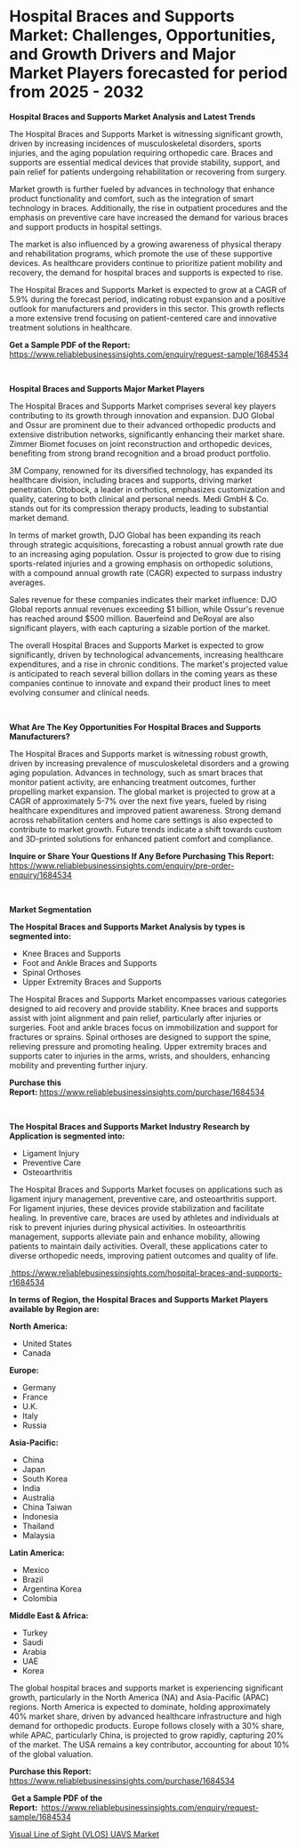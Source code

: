 <p><h1>Hospital Braces and Supports Market: Challenges, Opportunities, and Growth Drivers and Major Market Players forecasted for period from 2025 - 2032</h1></p><p><strong>Hospital Braces and Supports Market Analysis and Latest Trends</strong></p>
<p><p>The Hospital Braces and Supports Market is witnessing significant growth, driven by increasing incidences of musculoskeletal disorders, sports injuries, and the aging population requiring orthopedic care. Braces and supports are essential medical devices that provide stability, support, and pain relief for patients undergoing rehabilitation or recovering from surgery.</p><p>Market growth is further fueled by advances in technology that enhance product functionality and comfort, such as the integration of smart technology in braces. Additionally, the rise in outpatient procedures and the emphasis on preventive care have increased the demand for various braces and support products in hospital settings.</p><p>The market is also influenced by a growing awareness of physical therapy and rehabilitation programs, which promote the use of these supportive devices. As healthcare providers continue to prioritize patient mobility and recovery, the demand for hospital braces and supports is expected to rise.</p><p>The Hospital Braces and Supports Market is expected to grow at a CAGR of 5.9% during the forecast period, indicating robust expansion and a positive outlook for manufacturers and providers in this sector. This growth reflects a more extensive trend focusing on patient-centered care and innovative treatment solutions in healthcare.</p></p>
<p><strong>Get a Sample PDF of the Report:&nbsp;</strong> <a href="https://www.reliablebusinessinsights.com/enquiry/request-sample/1684534?utm_campaign=2306&utm_medium=2&utm_source=Github&utm_content=ia&utm_term=26032025&utm_id=hospital-braces-and-supports">https://www.reliablebusinessinsights.com/enquiry/request-sample/1684534</a></p>
<p>&nbsp;</p>
<p><strong>Hospital Braces and Supports Major Market Players</strong></p>
<p><p>The Hospital Braces and Supports Market comprises several key players contributing to its growth through innovation and expansion. DJO Global and Ossur are prominent due to their advanced orthopedic products and extensive distribution networks, significantly enhancing their market share. Zimmer Biomet focuses on joint reconstruction and orthopedic devices, benefiting from strong brand recognition and a broad product portfolio.</p><p>3M Company, renowned for its diversified technology, has expanded its healthcare division, including braces and supports, driving market penetration. Ottobock, a leader in orthotics, emphasizes customization and quality, catering to both clinical and personal needs. Medi GmbH & Co. stands out for its compression therapy products, leading to substantial market demand.</p><p>In terms of market growth, DJO Global has been expanding its reach through strategic acquisitions, forecasting a robust annual growth rate due to an increasing aging population. Ossur is projected to grow due to rising sports-related injuries and a growing emphasis on orthopedic solutions, with a compound annual growth rate (CAGR) expected to surpass industry averages.</p><p>Sales revenue for these companies indicates their market influence: DJO Global reports annual revenues exceeding $1 billion, while Ossur's revenue has reached around $500 million. Bauerfeind and DeRoyal are also significant players, with each capturing a sizable portion of the market.</p><p>The overall Hospital Braces and Supports Market is expected to grow significantly, driven by technological advancements, increasing healthcare expenditures, and a rise in chronic conditions. The market's projected value is anticipated to reach several billion dollars in the coming years as these companies continue to innovate and expand their product lines to meet evolving consumer and clinical needs.</p></p>
<p>&nbsp;</p>
<p><strong>What Are The Key Opportunities For Hospital Braces and Supports Manufacturers?</strong></p>
<p><p>The Hospital Braces and Supports market is witnessing robust growth, driven by increasing prevalence of musculoskeletal disorders and a growing aging population. Advances in technology, such as smart braces that monitor patient activity, are enhancing treatment outcomes, further propelling market expansion. The global market is projected to grow at a CAGR of approximately 5-7% over the next five years, fueled by rising healthcare expenditures and improved patient awareness. Strong demand across rehabilitation centers and home care settings is also expected to contribute to market growth. Future trends indicate a shift towards custom and 3D-printed solutions for enhanced patient comfort and compliance.</p></p>
<p><strong>Inquire or Share Your Questions If Any Before Purchasing This Report:</strong> <a href="https://www.reliablebusinessinsights.com/enquiry/pre-order-enquiry/1684534?utm_campaign=2306&utm_medium=2&utm_source=Github&utm_content=ia&utm_term=26032025&utm_id=hospital-braces-and-supports">https://www.reliablebusinessinsights.com/enquiry/pre-order-enquiry/1684534</a></p>
<p>&nbsp;</p>
<p><strong>Market Segmentation</strong></p>
<p><strong>The Hospital Braces and Supports Market Analysis by types is segmented into:</strong></p>
<p><ul><li>Knee Braces and Supports</li><li>Foot and Ankle Braces and Supports</li><li>Spinal Orthoses</li><li>Upper Extremity Braces and Supports</li></ul></p>
<p><p>The Hospital Braces and Supports Market encompasses various categories designed to aid recovery and provide stability. Knee braces and supports assist with joint alignment and pain relief, particularly after injuries or surgeries. Foot and ankle braces focus on immobilization and support for fractures or sprains. Spinal orthoses are designed to support the spine, relieving pressure and promoting healing. Upper extremity braces and supports cater to injuries in the arms, wrists, and shoulders, enhancing mobility and preventing further injury.</p></p>
<p><strong>Purchase this Report:&nbsp;</strong><a href="https://www.reliablebusinessinsights.com/purchase/1684534?utm_campaign=2306&utm_medium=2&utm_source=Github&utm_content=ia&utm_term=26032025&utm_id=hospital-braces-and-supports">https://www.reliablebusinessinsights.com/purchase/1684534</a></p>
<p>&nbsp;</p>
<p><strong>The Hospital Braces and Supports Market Industry Research by Application is segmented into:</strong></p>
<p><ul><li>Ligament Injury</li><li>Preventive Care</li><li>Osteoarthritis</li></ul></p>
<p><p>The Hospital Braces and Supports Market focuses on applications such as ligament injury management, preventive care, and osteoarthritis support. For ligament injuries, these devices provide stabilization and facilitate healing. In preventive care, braces are used by athletes and individuals at risk to prevent injuries during physical activities. In osteoarthritis management, supports alleviate pain and enhance mobility, allowing patients to maintain daily activities. Overall, these applications cater to diverse orthopedic needs, improving patient outcomes and quality of life.</p></p>
<p><a href="https://www.reliablebusinessinsights.com/hospital-braces-and-supports-r1684534?utm_campaign=2306&utm_medium=2&utm_source=Github&utm_content=ia&utm_term=26032025&utm_id=hospital-braces-and-supports">&nbsp;https://www.reliablebusinessinsights.com/hospital-braces-and-supports-r1684534</a></p>
<p><strong>In terms of Region, the Hospital Braces and Supports Market Players available by Region are:</strong></p>
<p>
    <p> <strong> North America: </strong>
        <ul>
            <li>United States</li>
            <li>Canada</li>
        </ul>
        </p> 
    <p> <strong> Europe: </strong>
        <ul>
            <li>Germany</li>
            <li>France</li>
            <li>U.K.</li>
            <li>Italy</li>
            <li>Russia</li>
        </ul>
        </p> 
    <p> <strong> Asia-Pacific: </strong>
        <ul>
            <li>China</li>
            <li>Japan</li>
            <li>South Korea</li>
            <li>India</li>
            <li>Australia</li>
            <li>China Taiwan</li>
            <li>Indonesia</li>
            <li>Thailand</li>
            <li>Malaysia</li>
        </ul>
        </p> 
    <p> <strong> Latin America: </strong>
        <ul>
            <li>Mexico</li>
            <li>Brazil</li>
            <li>Argentina Korea</li>
            <li>Colombia</li>
        </ul>
        </p> 
    <p> <strong> Middle East & Africa: </strong>
        <ul>
            <li>Turkey</li>
            <li>Saudi</li>
            <li>Arabia</li>
            <li>UAE</li>
            <li>Korea</li>
        </ul>
    </p>
    </p>
<p><p>The global hospital braces and supports market is experiencing significant growth, particularly in the North America (NA) and Asia-Pacific (APAC) regions. North America is expected to dominate, holding approximately 40% market share, driven by advanced healthcare infrastructure and high demand for orthopedic products. Europe follows closely with a 30% share, while APAC, particularly China, is projected to grow rapidly, capturing 20% of the market. The USA remains a key contributor, accounting for about 10% of the global valuation.</p></p>
<p><strong>Purchase this Report: </strong><a href="https://www.reliablebusinessinsights.com/purchase/1684534?utm_campaign=2306&utm_medium=2&utm_source=Github&utm_content=ia&utm_term=26032025&utm_id=hospital-braces-and-supports">https://www.reliablebusinessinsights.com/purchase/1684534</a></p>
<p>&nbsp;<strong>Get a Sample PDF of the Report:&nbsp;&nbsp;</strong><a href="https://www.reliablebusinessinsights.com/enquiry/request-sample/1684534?utm_campaign=2306&utm_medium=2&utm_source=Github&utm_content=ia&utm_term=26032025&utm_id=hospital-braces-and-supports">https://www.reliablebusinessinsights.com/enquiry/request-sample/1684534</a></p>
<p><strong></strong></p>
<p><p><a href="https://github.com/comasnickie/Market-Research-Report-List-1/blob/main/visual-line-of-sight-vlos-uavs-market.md?utm_campaign=2306&utm_medium=2&utm_source=Github&utm_content=ia&utm_term=26032025&utm_id=hospital-braces-and-supports">Visual Line of Sight (VLOS) UAVS Market</a></p></p>